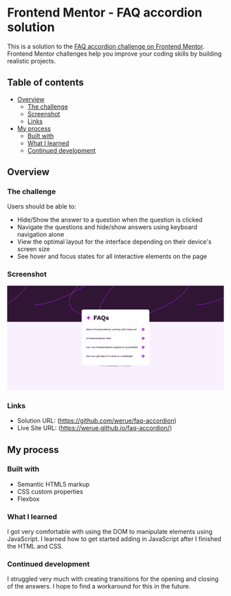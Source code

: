 # Frontend Mentor - FAQ accordion solution

This is a solution to the [FAQ accordion challenge on Frontend Mentor](https://www.frontendmentor.io/challenges/faq-accordion-wyfFdeBwBz). Frontend Mentor challenges help you improve your coding skills by building realistic projects. 

## Table of contents

- [Overview](#overview)
  - [The challenge](#the-challenge)
  - [Screenshot](#screenshot)
  - [Links](#links)
- [My process](#my-process)
  - [Built with](#built-with)
  - [What I learned](#what-i-learned)
  - [Continued development](#continued-development)

## Overview

### The challenge

Users should be able to:

- Hide/Show the answer to a question when the question is clicked
- Navigate the questions and hide/show answers using keyboard navigation alone
- View the optimal layout for the interface depending on their device's screen size
- See hover and focus states for all interactive elements on the page

### Screenshot

![](screenshot.png)

### Links

- Solution URL: (https://github.com/werue/faq-accordion)
- Live Site URL: (https://werue.github.io/faq-accordion/)

## My process

### Built with

- Semantic HTML5 markup
- CSS custom properties
- Flexbox

### What I learned

I got very comfortable with using the DOM to manipulate elements using JavaScript. I learned how to get started adding in JavaScript after I finished the HTML and CSS.


### Continued development

I struggled very much with creating transitions for the opening and closing of the answers. I hope to find a workaround for this in the future. 

